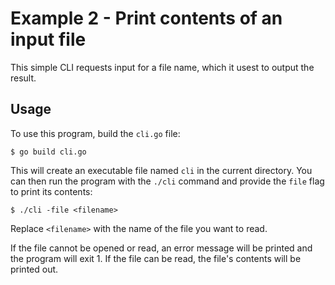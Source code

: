 # Example 2 - Print contents of an input file

This simple CLI requests input for a file name, which it usest to output the result.

## Usage

To use this program, build the `cli.go` file:

`$ go build cli.go`

This will create an executable file named `cli` in the current directory. You can then run the program with the `./cli` command and provide the `file` flag to print its contents:

```
$ ./cli -file <filename>
```

Replace `<filename>` with the name of the file you want to read.

If the file cannot be opened or read, an error message will be printed and the program will exit 1.  If the file can be read, the file's contents will be printed out.